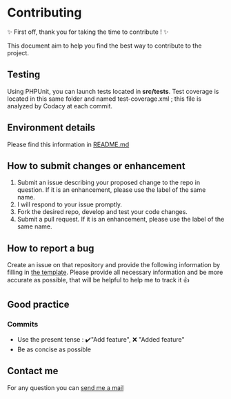 # Contributing

✨ First off, thank you for taking the time to contribute ! ✨

This document aim to help you find the best way to contribute to the project.

## Testing

Using PHPUnit, you can launch tests located in **src/tests**. Test coverage is located in this same folder and named test-coverage.xml ; this file is analyzed by Codacy at each commit.

## Environment details

Please find this information in [README.md](README.md)

## How to submit changes or enhancement

1.  Submit an issue describing your proposed change to the repo in question. If it is an enhancement, please use the label of the same name.
2.  I will respond to your issue promptly.
3.  Fork the desired repo, develop and test your code changes.
4.  Submit a pull request. If it is an enhancement, please use the label of the same name.

## How to report a bug

Create an issue on that repository and provide the following information by filling in [the template](https://github.com/Drx85/p8_todo_and_co/blob/main/.github/ISSUE_TEMPLATE/bug_report.md).
Please provide all necessary information and be more accurate as possible, that will be helpful to help me to track it 👍 

## Good practice

### Commits

* Use the present tense : ✔️"Add feature", ❌ "Added feature"
* Be as concise as possible

## Contact me

For any question you can [send me a mail](mailto:cedric@deperne.fr)
